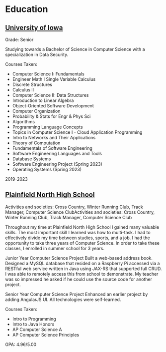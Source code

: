 # Education

## [University of Iowa](https://cs.uiowa.edu/)

Grade: Senior

Studying towards a Bachelor of Science in Computer Science with a specialization in Data Security.

   Courses Taken:

* Computer Science I: Fundamentals
* Engineer Math I Single Variable Calculus
* Discrete Structures
* Calculus II
* Computer Science II: Data Structures
* Introduction to Linear Algebra
* Object-Oriented Software Development
* Computer Organization
* Probability & Stats for Engr & Phys Sci
* Algorithms
* Programming Language Concepts
* Topics in Computer Science I - Cloud Application Programming
* Intro to Networks and Their Applications
* Theory of Computation
* Fundamentals of Software Engineering
* Software Engineering Languages and Tools
* Database Systems
* Software Engineering Project (Spring 2023)
* Operating Systems (Spring 2023)

2019-2023

## [Plainfield North High School](https://pnhs.psd202.org/)

Activities and societies: Cross Country, Winter Running Club, Track Manager, Computer Science ClubActivities and societies: Cross Country, Winter Running Club, Track Manager, Computer Science Club

Throughout my time at Plainfield North High School I gained many valuable skills. The most important skill I learned was how to multi-task. I had to effectively divide my time between studies, sports, and a job. I had the opportunity to take three years of Computer Science. In order to take these classes, I enrolled in summer school for 3 years.

Junior Year Computer Science Project
Built a web-based address book. Designed a MySQL database that resided on a Raspberry Pi accessed via a RESTful web service written in Java using JAX-RS that supported full CRUD. I was able to remotely access this from school to demonstrate. My teacher was so impressed he asked if he could use the source code for another project.

Senior Year Computer Science Project
Enhanced an earlier project by adding AngularJS UI. All technologies were self-learned.

Courses Taken:

* Intro to Programming
* Intro to Java Honors
* AP Computer Science A
* AP Computer Science Principles

GPA: 4.96/5.00
